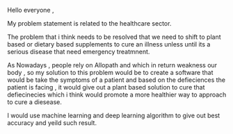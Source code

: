 Hello everyone ,

My problem statement is related to the healthcare sector.

The problem that i think needs to be resolved that we need to shift to plant based or dietary based supplements to cure an illness unless until its a serious disease that need emergency treatmnent.

As Nowadays , people rely on Allopath and which in return weakness our body , so my solution to this problem would be to create a software that would be take the symptoms of a patient and based on the defieciences the patient is facing , it would give out a plant based solution to cure that defiecinecies which i think would promote a more healthier way to approach to cure a diesease.

I would use machine learning and deep learning algorithm to give out best accuracy and yeild such result.
